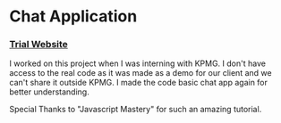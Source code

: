 # Chat Application


### [Trial Website](https://dhruv-chat-application.netlify.app)

I worked on this project when I was interning with KPMG. I don't have access to the real code as it was made as a demo for our client and we can't share it outside KPMG. I made the code basic chat app again for better understanding. 

Special Thanks to "Javascript Mastery" for such an amazing tutorial.
